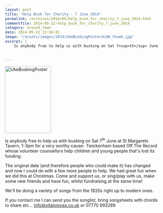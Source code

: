```yaml
---
layout: post
title: "Help Busk for Charity - 7 June 2014"
permalink: /archives/2014/05/help_busk_for_charity_7_june_2014.html
commentfile: 2014-05-22-help_busk_for_charity_7_june_2014
category: around_town
date: 2014-05-22 22:56:01
image: "/assets/images/2014/UkeBuskingPoster4LOW_thumb.jpg"
excerpt: |
    Is anybody free to help us with busking on Sat 7<sup>th</sup> June at St Margarets Tavern, 1-3pm for a very worthy cause- Twickenham based Off The Record whose volunteer counsellors help children and young people that's lost its funding.
    

---
```


<a href="/assets/images/2014/UkeBuskingPoster4LOW.jpg" title="See larger version of - UkeBuskingPoster"><img src="/assets/images/2014/UkeBuskingPoster4LOW_thumb.jpg" width="150" height="219" alt="UkeBuskingPoster" class="photo right" /></a>

Is anybody free to help us with busking on Sat 7<sup>th</sup> June at St Margarets Tavern, 1-3pm for a very worthy cause- Twickenham based Off The Record whose volunteer counsellors help children and young people that's lost its funding.

The original date (and therefore people who could make it) has changed and now I could do with a few more people to help. We had great fun when we did this at Christmas. Come and support us, or sing/play with us, make some new friends and have fun, whilst fundraising at the same time!

We'll be doing a variety of songs from the 1920s right up to modern ones.

If you contact me I can send you the songlist, bring songsheets with chords to share etc... <info@vitalvoices.co.uk> or 07770 993289
